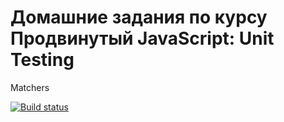 # Домашние задания по курсу Продвинутый JavaScript: Unit Testing
Matchers

[![Build status](https://ci.appveyor.com/api/projects/status/vhu53drd0rdhxbi0?svg=true)](https://ci.appveyor.com/project/errand/ajs-testing-matchers)